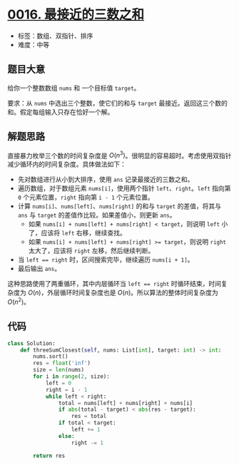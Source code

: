 # [0016. 最接近的三数之和](https://leetcode.cn/problems/3sum-closest/)

- 标签：数组、双指针、排序
- 难度：中等

## 题目大意

给你一个整数数组 `nums` 和 一个目标值 `target`。

要求：从 `nums` 中选出三个整数，使它们的和与 `target` 最接近。返回这三个数的和。假定每组输入只存在恰好一个解。

## 解题思路

直接暴力枚举三个数的时间复杂度是 $O(n^3)$。很明显的容易超时。考虑使用双指针减少循环内的时间复杂度。具体做法如下：

- 先对数组进行从小到大排序，使用 `ans` 记录最接近的三数之和。
- 遍历数组，对于数组元素 `nums[i]`，使用两个指针 `left`、`right`。`left` 指向第 `0` 个元素位置，`right` 指向第 `i - 1` 个元素位置。
- 计算 `nums[i]`、`nums[left]`、`nums[right]` 的和与 `target` 的差值，将其与 `ans` 与 `target` 的差值作比较。如果差值小，则更新 `ans`。
  - 如果 `nums[i] + nums[left] + nums[right] < target`，则说明 `left` 小了，应该将 `left` 右移，继续查找。
  - 如果 `nums[i] + nums[left] + nums[right] >= target`，则说明 `right` 太大了，应该将 `right` 左移，然后继续判断。
- 当 `left == right` 时，区间搜索完毕，继续遍历 `nums[i + 1]`。
- 最后输出 `ans`。

这种思路使用了两重循环，其中内层循环当 `left == right` 时循环结束，时间复杂度为 $O(n)$，外层循环时间复杂度也是 $O(n)$。所以算法的整体时间复杂度为 $O(n^2)$。

## 代码

```Python
class Solution:
    def threeSumClosest(self, nums: List[int], target: int) -> int:
        nums.sort()
        res = float('inf')
        size = len(nums)
        for i in range(2, size):
            left = 0
            right = i - 1
            while left < right:
                total = nums[left] + nums[right] + nums[i]
                if abs(total - target) < abs(res - target):
                    res = total
                if total < target:
                    left += 1
                else:
                    right -= 1

        return res
```

